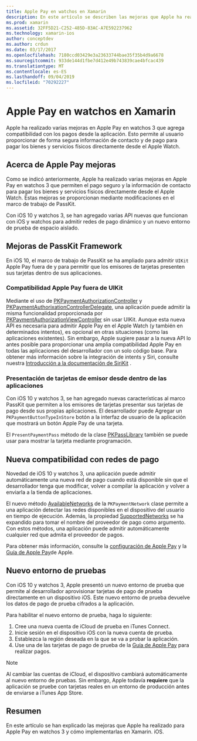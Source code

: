 ```yaml
---
title: Apple Pay en watchos en Xamarin
description: En este artículo se describen las mejoras que Apple ha realizado para Apple Pay en watchos 3 y cómo implementarlas en Xamarin. iOS para Apple Watch.
ms.prod: xamarin
ms.assetid: 32FF5D21-C252-485D-83AC-A7E592237962
ms.technology: xamarin-ios
author: conceptdev
ms.author: crdun
ms.date: 03/17/2017
ms.openlocfilehash: 7180ccd03429e3a23633744bae35f35b4d9a6678
ms.sourcegitcommit: 933de144d1fbe7d412e49b743839cae4bfcac439
ms.translationtype: MT
ms.contentlocale: es-ES
ms.lasthandoff: 09/04/2019
ms.locfileid: "70292227"
---
```

# <a name="apple-pay-on-watchos-in-xamarin"></a>Apple Pay en watchos en Xamarin

Apple ha realizado varias mejoras en Apple Pay en watchos 3 que agrega compatibilidad con los pagos desde la aplicación. Esto permite al usuario proporcionar de forma segura información de contacto y de pago para pagar los bienes y servicios físicos directamente desde el Apple Watch.


## <a name="about-apple-pay-enhancements"></a>Acerca de Apple Pay mejoras

Como se indicó anteriormente, Apple ha realizado varias mejoras en Apple Pay en watchos 3 que permiten el pago seguro y la información de contacto para pagar los bienes y servicios físicos directamente desde el Apple Watch. Estas mejoras se proporcionan mediante modificaciones en el marco de trabajo de PassKit.

Con iOS 10 y watchos 3, se han agregado varias API nuevas que funcionan con iOS y watchos para admitir redes de pago dinámico y un nuevo entorno de prueba de espacio aislado.

## <a name="passkit-framework-enhancements"></a>Mejoras de PassKit Framework

En iOS 10, el marco de trabajo de PassKit se ha ampliado para admitir `UIKit` Apple Pay fuera de y para permitir que los emisores de tarjetas presenten sus tarjetas dentro de sus aplicaciones. 

### <a name="supporting-apple-pay-outside-of-uikit"></a>Compatibilidad Apple Pay fuera de UIKit

Mediante el uso de [PKPaymentAuthorizationController](https://developer.apple.com/reference/passkit/pkpaymentauthorizationcontroller) y [PKPaymentAuthorixationControllerDelegate](https://developer.apple.com/reference/passkit/pkpaymentauthorizationcontrollerdelegate), una aplicación puede admitir la misma funcionalidad proporcionada por [PKPaymentAuthorizationViewController](https://developer.apple.com/reference/passkit/pkpaymentauthorizationviewcontroller) sin usar UIKit. Aunque esta nueva API es necesaria para admitir Apple Pay en el Apple Watch (y también en determinados intentos), es opcional en otras situaciones (como las aplicaciones existentes). Sin embargo, Apple sugiere pasar a la nueva API lo antes posible para proporcionar una amplia compatibilidad Apple Pay en todas las aplicaciones del desarrollador con un solo código base. Para obtener más información sobre la integración de intents y Siri, consulte nuestra [Introducción a la documentación de SiriKit](~/ios/platform/sirikit/index.md) .

### <a name="presenting-issuer-cards-from-within-apps"></a>Presentación de tarjetas de emisor desde dentro de las aplicaciones

Con iOS 10 y watchos 3, se han agregado nuevas características al marco PassKit que permiten a los emisores de tarjetas presentar sus tarjetas de pago desde sus propias aplicaciones. El desarrollador puede Agregar un `PKPaymentButtonTypeInStore` botón a la interfaz de usuario de la aplicación que mostrará un botón Apple Pay de una tarjeta.

El `PresentPaymentPass` método de la clase [PKPassLibrary](https://developer.apple.com/reference/passkit/pkpasslibrary) también se puede usar para mostrar la tarjeta mediante programación.

## <a name="new-payment-network-support"></a>Nueva compatibilidad con redes de pago

Novedad de iOS 10 y watchos 3, una aplicación puede admitir automáticamente una nueva red de pago cuando está disponible sin que el desarrollador tenga que modificar, volver a compilar la aplicación y volver a enviarla a la tienda de aplicaciones.

El nuevo método [AvailableNetworks](https://developer.apple.com/reference/passkit/pkpaymentrequest/1833288-availablenetworks) de la `PKPaymentNetwork` clase permite a una aplicación detectar las redes disponibles en el dispositivo del usuario en tiempo de ejecución. Además, la propiedad [SupportedNetworks](https://developer.apple.com/reference/passkit/pkpaymentrequest/1619329-supportednetworks) se ha expandido para tomar el nombre del proveedor de pago como argumento. Con estos métodos, una aplicación puede admitir automáticamente cualquier red que admita el proveedor de pagos.

Para obtener más información, consulte la [configuración de Apple Pay](~/ios/platform/apple-pay.md) y la [Guía de Apple Pay](https://developer.apple.com/apple-pay/)de Apple.

## <a name="new-testing-environment"></a>Nuevo entorno de pruebas

Con iOS 10 y watchos 3, Apple presentó un nuevo entorno de prueba que permite al desarrollador aprovisionar tarjetas de pago de prueba directamente en un dispositivo iOS. Este nuevo entorno de prueba devuelve los datos de pago de prueba cifrados a la aplicación.

Para habilitar el nuevo entorno de prueba, haga lo siguiente:

1. Cree una nueva cuenta de iCloud de prueba en iTunes Connect.
2. Inicie sesión en el dispositivo iOS con la nueva cuenta de prueba.
3. Establezca la región deseada en la que se va a probar la aplicación.
4. Use una de las tarjetas de pago de prueba de la [Guía de Apple Pay](https://developer.apple.com/apple-pay/) para realizar pagos.

> [!NOTE]
> Al cambiar las cuentas de iCloud, el dispositivo cambiará automáticamente al nuevo entorno de pruebas. Sin embargo, Apple todavía **requiere** que la aplicación se pruebe con tarjetas reales en un entorno de producción antes de enviarse a iTunes App Store.

## <a name="summary"></a>Resumen

En este artículo se han explicado las mejoras que Apple ha realizado para Apple Pay en watchos 3 y cómo implementarlas en Xamarin. iOS.
